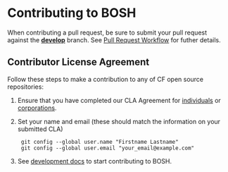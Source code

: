 # Contributing to BOSH

When contributing a pull request, be sure to submit your pull request against the [**develop**](https://github.com/cloudfoundry/bosh/tree/develop) branch. See [Pull Request Workflow](docs/pull_request_workflow.md) for futher details.

## Contributor License Agreement

Follow these steps to make a contribution to any of CF open source repositories:

1. Ensure that you have completed our CLA Agreement for
   [individuals](http://cloudfoundry.org/pdfs/CFF_Individual_CLA.pdf) or
   [corporations](http://cloudfoundry.org/pdfs/CFF_Corporate_CLA.pdf).

1. Set your name and email (these should match the information on your submitted CLA)

        git config --global user.name "Firstname Lastname"
        git config --global user.email "your_email@example.com"

1. See [development docs](docs/README.md) to start contributing to BOSH.
